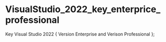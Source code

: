 # VisualStudio_2022_key_enterprice_professional
Key Visual Studio 2022 {
Version Enterprise
and 
Verison Professional
};
